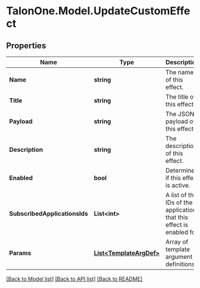 
# TalonOne.Model.UpdateCustomEffect

## Properties

Name | Type | Description | Notes
------------ | ------------- | ------------- | -------------
**Name** | **string** | The name of this effect. | 
**Title** | **string** | The title of this effect. | 
**Payload** | **string** | The JSON payload of this effect. | 
**Description** | **string** | The description of this effect. | [optional] 
**Enabled** | **bool** | Determines if this effect is active. | 
**SubscribedApplicationsIds** | **List&lt;int&gt;** | A list of the IDs of the applications that this effect is enabled for | [optional] 
**Params** | [**List&lt;TemplateArgDef&gt;**](TemplateArgDef.md) | Array of template argument definitions | [optional] 

[[Back to Model list]](../README.md#documentation-for-models)
[[Back to API list]](../README.md#documentation-for-api-endpoints)
[[Back to README]](../README.md)

